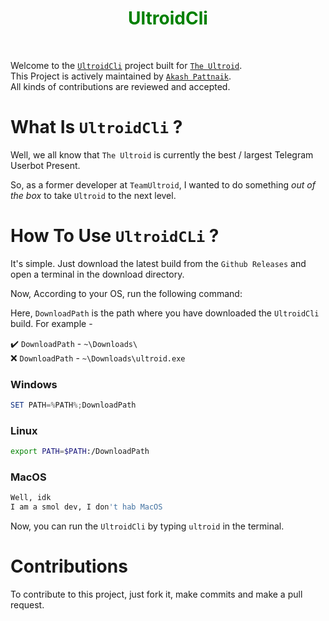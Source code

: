 <h1 align="center" style="color: green;font-weight: bold;">UltroidCli</h1>
<br>

Welcome to the [`UltroidCli`](https://github.com/BLUE-DEVIL1134/UltroidCli) project built for [`The Ultroid`](https://github.com/TeamUltroid/Ultroid).
<br>
This Project is actively maintained by [`Akash Pattnaik`](https://github.com/BLUE-DEVIL1134).
<br>
All kinds of contributions are reviewed and accepted.


# What Is `UltroidCli` ?
Well, we all know that `The Ultroid` is currently the best / largest Telegram Userbot Present.

So, as a former developer at `TeamUltroid`, I wanted to do something _out of the box_ to take `Ultroid` to the next level.


# How To Use `UltroidCLi` ?
It's simple. Just download the latest build from the `Github Releases` and open a terminal in the download directory.

Now, According to your OS, run the following command:

Here, `DownloadPath` is the path where you have downloaded the `UltroidCli` build.
For example -

✔️ `DownloadPath` - `~\Downloads\`
<br>
❌ `DownloadPath` - `~\Downloads\ultroid.exe`
### Windows
```powershell
SET PATH=%PATH%;DownloadPath
```
### Linux
```bash
export PATH=$PATH:/DownloadPath
```
### MacOS
```bash
Well, idk
I am a smol dev, I don't hab MacOS
```
Now, you can run the `UltroidCli` by typing `ultroid` in the terminal.


# Contributions
To contribute to this project, just fork it, make commits and make a pull request.
